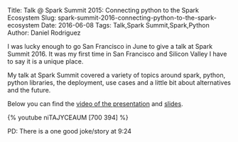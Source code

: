 Title: Talk @ Spark Summit 2015: Connecting python to the Spark Ecosystem
Slug: spark-summit-2016-connecting-python-to-the-spark-ecosystem
Date: 2016-06-08
Tags: Talk,Spark Summit,Spark,Python
Author: Daniel Rodriguez

I was lucky enough to go San Francisco in June to  give a talk at Spark Summit 2016.
It was my first time in San Francisco and Silicon Valley I have to say it is a unique place.

My talk at Spark Summit covered a variety of topics around spark, python, python libraries, the deployment, use cases
and a little bit about alternatives and the future.

Below you can find the [video of the presentation](https://www.youtube.com/watch?v=niTAJYCEAUM) and [slides](http://www.slideshare.net/SparkSummit/connecting-python-to-the-spark-ecosystem?qid=3679b512-22f3-4e7d-b1d0-dd689eec63f9&v=&b=&from_search=1).

{% youtube niTAJYCEAUM [700 394] %}

PD: There is a one good joke/story at 9:24

